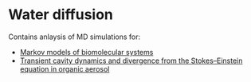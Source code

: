 # Water diffusion

Contains anlaysis of MD simulations for: 
- [Markov models of biomolecular systems](https://research-information.bris.ac.uk/en/studentTheses/markov-models-of-biomolecular-systems)
- [Transient cavity dynamics and divergence from the Stokes–Einstein equation in organic aerosol](https://pubs.rsc.org/en/content/articlelanding/2020/sc/c9sc06228a)

  
